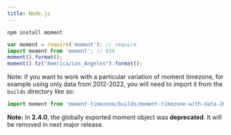 ```yaml
---
title: Node.js
---
```



```
npm install moment
```

```javascript
var moment = require('moment'); // require
import moment from 'moment'; // ES6
moment().format(); 
moment().tz("America/Los_Angeles").format();
```

Note: if you want to work with a particular variation of moment timezone, for example using only data from 2012-2022, you will need to import it from the `builds` directory like so:

 ```javascript
import moment from 'moment-timezone/builds/moment-timezone-with-data-2012-2022';
```

**Note:** In **2.4.0**, the globally exported moment object was **deprecated**.
It will be removed in next major release.
